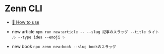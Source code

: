 # Zenn CLI

* [📘 How to use](https://zenn.dev/zenn/articles/zenn-cli-guide)

* new article `npm run new:article -- --slug 記事のスラッグ --title タイトル --type idea --emoji ✨`

* new book `npx zenn new:book --slug bookのスラッグ`
